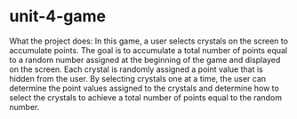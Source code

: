 # unit-4-game

What the project does: In this game, a user selects crystals on the screen to accumulate points.  The goal is to accumulate a total number of points equal to a random number assigned at the beginning of the game and displayed on the screen.  Each crystal is randomly assigned a point value that is hidden from the user.  By selecting crystals one at a time, the user can determine the point values assigned to the crystals and determine how to select the crystals to achieve a total number of points equal to the random number.